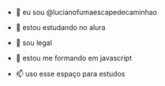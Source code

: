 - 👋 eu sou @lucianofumaescapedecaminhao



- 👀 estou estudando no alura
- 🌱 sou legal
- 💞️ estou me formando em javascript
- 📫 uso esse espaço para estudos 

<!---
lucianofumaescapedecaminhao/lucianofumaescapedecaminhao is a ✨ special ✨ repository because its `README.md` (this file) appears on your GitHub profile.
You can click the Preview link to take a look at your changes.
--->
